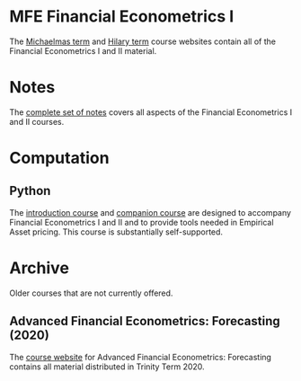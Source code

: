 <!--
.. title: MFE Teaching Resources
.. hidetitle: True
.. slug: mfe
.. date: 2019-09-02 11:27:16 UTC+01:00
.. tags: 
.. category: 
.. link: 
.. description: Material used in the Financial Econometrics course on the Master's in Financial Economics (MFE) at Oxford
.. type: text
.. jumbotron_color: #ffcc00
.. jumbotron: MFE Financial Econometrics
.. jumbotron_text: Slides, problem sets and assignment for the core Financial Econometrics Course
-->

# MFE Financial Econometrics I 

The [Michaelmas term](/teaching/mfe/michaelmas-term/) and [Hilary term](/teaching/mfe/hilary-term/)
course websites contain all of the Financial Econometrics I and II material. 

# Notes

The [complete set of notes](/teaching/mfe/notes/) covers all aspects of the Financial Econometrics I and II courses. 

# Computation

## Python

The [introduction course](/teaching/python/course/) and [companion course](/teaching/python/course/)
are designed to accompany Financial Econometrics I and II and
to provide tools needed in Empirical Asset pricing. This course is substantially self-supported.

# Archive

Older courses that are not currently offered.

## Advanced Financial Econometrics: Forecasting (2020) 

The [course website](/teaching/mfe/advanced-financial-econometrics-forecasting/) for Advanced Financial Econometrics: Forecasting contains all material distributed in Trinity Term 2020. 
